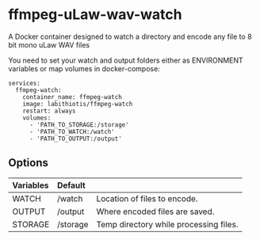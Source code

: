 # ffmpeg-uLaw-wav-watch

A Docker container designed to watch a directory and encode any file to 8 bit mono uLaw WAV files

You need to set your watch and output folders either as ENVIRONMENT variables or map volumes in docker-compose:
```docker-compose 
services:
  ffmpeg-watch:
    container_name: ffmpeg-watch
    image: labithiotis/ffmpeg-watch
    restart: always
    volumes:
      - 'PATH_TO_STORAGE:/storage'
      - 'PATH_TO_WATCH:/watch'
      - 'PATH_TO_OUTPUT:/output'
```

## Options

|Variables|Default||
|:---|:---|:---|
| WATCH       | /watch | Location of files to encode.         |
| OUTPUT       | /output | Where encoded files are saved.              |
| STORAGE       | /storage |Temp directory while processing files.|
